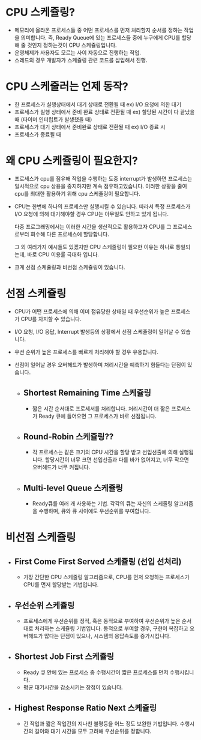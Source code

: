 # **CPU 스케쥴링**?

- 메모리에 올라온 프로세스들 중 어떤 프로세스를 먼저 처리할지 순서를 정하는 작업을 의미합니다. 즉, Ready Queue에 있는 프로세스들 중에 누구에게 CPU를 할당해 줄 것인지 정하는것이 CPU 스케쥴링입니다.
- 운영체제가 사용자도 모르는 사이 자동으로 진행하는 작업.
- 스레드의 경우 개발자가 스케쥴링 관련 코드를 삽입해서 진행.

# **CPU 스케줄러는 언제 동작?**

- 한 프로세스가 실행상태에서 대기 상태로 전환될 때
  ex) I/O 요청에 의한 대기
- 프로세스가 실행 상태에서 준비 완료 상태로 전환될 때
  ex) 할당된 시간이 다 끝났을 때 (타이머 인터럽트가 발생했을 때)
- 프로세스가 대기 상태에서 준비완료 상태로 전환될 때
  ex) I/O 종료 시
- 프로세스가 종료될 때

# **왜 CPU 스케쥴링이 필요한지?**

- 프로세스가 cpu를 점유해 작업을 수행하는 도중 interrupt가 발생하면 프로세스는 일시적으로 cpu 상용을 중지하지만 계속 점유하고있습니다. 이러한 상황을 줄여 cpu를 최대한 활용하기 위해 cpu 스케쥴링이 필요합니다.

- CPU는 한번에 하나의 프로세스만 실행시킬 수 있습니다. 따라서 특정 프로세스가 I/O 요청에 의해 대기해야할 경우 CPU는 아무일도 안하고 있게 됩니다.

  다중 프로그래밍에서는 이러한 시간을 생산적으로 활용하고자 CPU를 그 프로세스로부터 회수해 다른 프로세스에 할당합니다.

  그 외 여러가지 예시들도 있겠지만 CPU 스케줄링이 필요한 이유는 하나로 통일되는데, 바로 CPU 이용률 극대화 입니다.

- 크게 선점 스케쥴링과 비선점 스케쥴링이 있습니다.



# **선점 스케쥴링**

- CPU가 어떤 프로세스에 의해 이미 점유당한 상태일 때 우선순위가 높은 프로세스가 CPU를 차지할 수 있습니다.

- I/O 요청, I/O 응답, Interrupt 발생등의 상황에서 선점 스케쥴링이 일어날 수 있습니다.

- 우선 순위가 높은 프로세스를 빠르게 처리해야 할 경우 유용합니다.

- 선점이 일어날 경우 오버헤드가 발생하며 처리시간을 예측하기 힘들다는 단점이 있습니다.

  - ## Shortest Remaining Time 스케쥴링

    - 짧은 시간 순서대로 프로세서를 처리합니다. 처리시간이 더 짧은 프로세스가 Ready 큐에 들어오면 그 프로세스가 바로 선점됩니다.

  - ## Round-Robin 스케쥴링??

    - 각 프로세스는 같은 크기의 CPU 시간을 할당 받고 선입선출에 의해 실행됩니다. 할당시간이 너무 크면 선입선출과 다를 바가 없어지고, 너무 작으면 오버헤드가 너무 커집니다.

  - ## Multi-level Queue 스케쥴링

    - Ready큐를 여러 개 사용하는 기법. 각각의 큐는 자신의 스케줄링 알고리즘을 수행하며, 큐와 큐 사이에도 우선순위를 부여합니다.



# **비선점 스케쥴링**

- ## First Come First Served 스케쥴링 (선입 선처리)

  - 가장 간단한 CPU 스케줄링 알고리즘으로, CPU를 먼저 요청하는 프로세스가 CPU를 먼저 할당받는 기법입니다.

- ## 우선순위 스케쥴링

  - 프로세스에게 우선순위를 정적, 혹은 동적으로 부여하여 우선순위가 높은 순서대로 처리하는 스케쥴링 기법입니다. 동적으로 부여할 경우, 구현이 복잡하고 오버헤드가 많다는 단점이 있으나, 시스템의 응답속도를 증가시킵니다.

- ## Shortest Job First 스케쥴링

  - Ready 큐 안에 있는 프로세스 중 수행시간이 짧은 프로세스를 먼저 수행시킵니다.
  - 평균 대기시간을 감소시키는 장점이 있습니다.

- ## Highest Response Ratio Next 스케쥴링

  - 긴 작업과 짧은 작업간의 지나친 불평등을 어느 정도 보완한 기법입니다. 수행시간의 길이와 대기 시간을 모두 고려해 우선순위를 정합니다.



